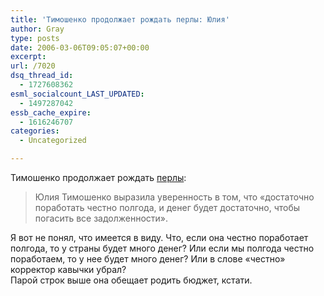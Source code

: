 ```yaml
---
title: 'Тимошенко продолжает рождать перлы: Юлия'
author: Gray
type: posts
date: 2006-03-06T09:05:07+00:00
excerpt:
url: /7020
dsq_thread_id:
  - 1727608362
esml_socialcount_LAST_UPDATED:
  - 1497287042
essb_cache_expire:
  - 1616246707
categories:
  - Uncategorized

---
```








Тимошенко продолжает рождать <a href="http://www.korrespondent.net/main/147084/" target="_blank">перлы</a>:

> Юлия Тимошенко выразила уверенность в том, что &#171;достаточно поработать честно полгода, и денег будет достаточно, чтобы погасить все задолженности&#187;.

Я вот не понял, что имеется в виду. Что, если она честно поработает полгода, то у страны будет много денег? Или если мы полгода честно поработаем, то у нее будет много денег? Или в слове &#171;честно&#187; корректор кавычки убрал?  
Парой строк выше она обещает родить бюджет, кстати.